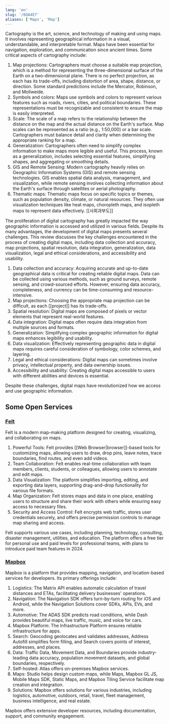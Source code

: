 ```yaml
---
lang: 'en'
slug: '/6DA4E7'
aliases: ['Maps', 'Map']
---
```


Cartography is the art, science, and technology of making and using maps. It involves representing geographical information in a visual, understandable, and interpretable format. Maps have been essential for navigation, exploration, and communication since ancient times. Some critical aspects of cartography include:

1. Map projections: Cartographers must choose a suitable map projection, which is a method for representing the three-dimensional surface of the Earth on a two-dimensional plane. There is no perfect projection, as each has its trade-offs, including distortion of area, shape, distance, or direction. Some standard predictions include the Mercator, Robinson, and Mollweide.
2. Symbols and colors: Maps use symbols and colors to represent various features such as roads, rivers, cities, and political boundaries. These representations must be recognizable and consistent to ensure the map is easily interpreted.
3. Scale: The scale of a map refers to the relationship between the distance on the map and the actual distance on the Earth's surface. Map scales can be represented as a ratio (e.g., 1:50,000) or a bar scale. Cartographers must balance detail and clarity when determining the appropriate ranking for a map.
4. Generalization: Cartographers often need to simplify complex information to make maps more legible and useful. This process, known as a generalization, includes selecting essential features, simplifying shapes, and aggregating or smoothing details.
5. GIS and Remote Sensing: Modern cartography heavily relies on Geographic Information Systems (GIS) and remote sensing technologies. GIS enables spatial data analysis, management, and visualization, while remote sensing involves collecting information about the Earth's surface through satellites or aerial photography.
6. Thematic maps: Thematic maps focus on specific topics or themes, such as population density, climate, or natural resources. They often use visualization techniques like heat maps, choropleth maps, and isopleth maps to represent data effectively. [[사회과부도]]

The proliferation of digital cartography has greatly impacted the way geographic information is accessed and utilized in various fields. Despite its many advantages, the development of digital maps presents several challenges. This review discusses the key challenges encountered in the process of creating digital maps, including data collection and accuracy, map projections, spatial resolution, data integration, generalization, data visualization, legal and ethical considerations, and accessibility and usability.

1. Data collection and accuracy: Acquiring accurate and up-to-date geographical data is critical for creating reliable digital maps. Data can be collected using various methods, such as ground surveys, remote sensing, and crowd-sourced efforts. However, ensuring data accuracy, completeness, and currency can be time-consuming and resource-intensive.
2. Map projections: Choosing the appropriate map projection can be difficult, as each [[project]] has its trade-offs.
3. Spatial resolution: Digital maps are composed of pixels or vector elements that represent real-world features.
4. Data integration: Digital maps often require data integration from multiple sources and formats.
5. Generalization: Simplifying complex geographic information for digital maps enhances legibility and usability.
6. Data visualization: Effectively representing geographic data in digital maps requires careful consideration of symbology, color schemes, and layering.
7. Legal and ethical considerations: Digital maps can sometimes involve privacy, intellectual property, and data ownership issues.
8. Accessibility and usability: Creating digital maps accessible to users with different abilities and devices is essential.

Despite these challenges, digital maps have revolutionized how we access and use geographic information.

## Some Open Services

### [Felt](https://felt.com/)

Felt is a modern map-making platform designed for creating, visualizing, and collaborating on maps.

1.  Powerful Tools: Felt provides [[Web Browser|browser]]-based tools for customizing maps, allowing users to draw, drop pins, leave notes, trace boundaries, find routes, and even add videos.
2.  Team Collaboration: Felt enables real-time collaboration with team members, clients, students, or colleagues, allowing users to annotate and edit maps.
3.  Data Visualization: The platform simplifies importing, editing, and exporting data layers, supporting drag-and-drop functionality for various file formats.
4.  Map Organization: Felt stores maps and data in one place, enabling users to structure and share their work with others while ensuring easy access to necessary files.
5.  Security and Access Control: Felt encrypts web traffic, stores user credentials securely, and offers precise permission controls to manage map sharing and access.

Felt supports various use cases, including planning, technology, consulting, disaster management, utilities, and education. The platform offers a free tier for personal use and paid levels for professional teams, with plans to introduce paid team features in 2024.

### [Mapbox](https://www.mapbox.com/)

Mapbox is a platform that provides mapping, navigation, and location-based services for developers. Its primary offerings include:

1.  Logistics: The Matrix API enables automatic calculation of travel distances and ETAs, facilitating delivery businesses' operations.
2.  Navigation: The Navigation SDK offers turn-by-turn routing for iOS and Android, while the Navigation Solutions cover SDKs, APIs, EVs, and more.
3.  Automotive: The ADAS SDK predicts road conditions, while Dash provides beautiful maps, live traffic, music, and voice for cars.
4.  Mapbox Platform: The Infrastructure Platform ensures reliable infrastructure for apps.
5.  Search: Geocoding geolocates and validates addresses, Address Autofill simplifies form filling, and Search covers points of interest, addresses, and places.
6.  Data: Traffic Data, Movement Data, and Boundaries provide industry-leading data accuracy, population movement datasets, and global boundaries, respectively.
7.  Self-hosted: Atlas offers on-premises Mapbox services.
8.  Maps: Studio helps design custom maps, while Maps, Mapbox GL JS, Mobile Maps SDK, Static Maps, and Mapbox Tiling Service facilitate map creation and integration.
9.  Solutions: Mapbox offers solutions for various industries, including logistics, automotive, outdoors, retail, travel, fleet management, business intelligence, and real estate.

Mapbox offers extensive developer resources, including documentation, support, and community engagement.
